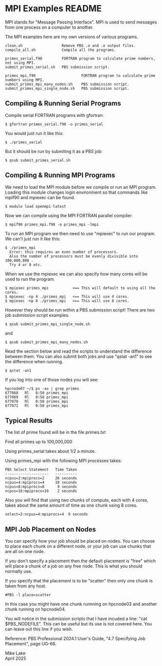 # MPI Examples README

MPI stands for "Message Passing Interface". MPI is used to send messages from
one process on a computer to another.

The MPI examples here are my own versions of various programs.

    clean.sh                  Remove PBS .o and .e output files.
    compile_all.sh            Compile all the programs.

    primes_serial.f90         FORTRAN program to calculate prime numbers, not using MPI.
    submit_primes_serial.sh   PBS submission script.

    primes_mpi.f90                     FORTRAN program to calculate prime numbers using MPI.
    submit_primes_mpi_many_nodes.sh    PBS submission script.
    submit_primes_mpi_single_node.sh   PBS submission script.

## Compiling & Running Serial Programs

Compile serial FORTRAN programs with gfortran:

    $ gfortran primes_serial.f90 -o primes_serial

You would just run it like this:

    $ ./primes_serial

But it should be run by submiting it as a PBS job:

    $ qsub submit_primes_serial.sh

## Compiling & Running MPI Programs

We need to load the MPI module before we compile or run an MPI program.
Loading this module changes login environment so that commands like 
mpif90 and mpiexec can be found.

    $ module load openmpi-latest

Now we can compile using the MPI FORTRAN parallel compiler:

    $ mpif90 primes_mpi.f90 -o primes_mpi -lmpi

To run an MPI program we then need to use "mpiexec" to run our program.
We can't just run it like this:

    $ ./primes_mpi
      Error: this requires an even number of processors.
      Also the number of processors must be evenly divisible into 100,000,000 .
      Try 4 or 8 etc.

When we use the mpiexec we can also specify how many cores will be used to run the program.

    $ mpiexec primes_mpi           <== This will default to using all the cores.
    $ mpiexec -np 4 ./primes_mpi   <== This will use 4 cores.
    $ mpiexec -np 8 ./primes_mpi   <== This will use 8 cores.

However they should be run within a PBS submission script!
There are two job submission script examples.

    $ qsub submit_primes_mpi_single_node.sh

and
 
    $ qsub submit_primes_mpi_many_nodes.sh

Read the section below and read the scripts to understand the difference between them.
You can also submit both jobs and use "qstat -an1" to see the difference when running.

    $ qstat -an1

If you log into one of those nodes you will see:

    hpcnode07 ~/$ ps -ax | grep primes
    677068   Rl   0:50 primes_mpi
    677069   Rl   0:50 primes_mpi
    677070   Rl   0:50 primes_mpi
    677071   Rl   0:50 primes_mpi

## Typical Results

The list of prime found will be in the file primes.txt

Find all primes up to 100,000,000

Using primes_serial takes about 1/2 a minute.

Using primes_mpi with the following MPI processes takes:

    PBS Select Statement   Time Taken
    --------------------   ----------
    ncpus=2:mpiprocs=2     26 seconds
    ncpus=4:mpiprocs=4     18 seconds
    ncpus=8:mpiprocs=8      9 seconds
    ncpus=16:mpiprocs=16    2 seconds

Also you will find that using two chunks of compute, each with 4 cores, 
takes about the same amount of time as one chunk using 8 cores.

    select=2:ncpus=4:mpiprocs=4  9 seconds

## MPI Job Placement on Nodes

You can specify how your job should be placed on nodes. 
You can choose to place each chunk on a different node,
or your job can use chunks that are all on one node. 

If you don't specify a placement then the default placement is "free" which
will place a chunk of a job on any free node. This is what you should normally use.

If you specify that the placement is to be "scatter" then only one chunk is
taken from any host.

    #PBS -l place=scatter

In this case you might have one chunk runnning on hpcnode03 and another 
chunk running on hpcnode04.

You will notice in the submission scripts that I have incuded a line:
"cat $PBS_NODEFILE". This can be useful but its use is not covered here.
You can leave out this line if you wish.

Reference: PBS Professional 2024.1 User's Guide, "4.7 Specifying Job Placement", 
page UG-66.

Mike Lake    
April 2025


